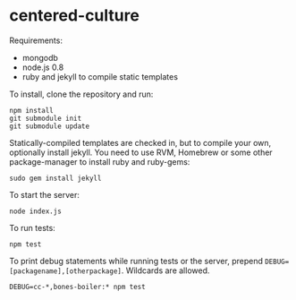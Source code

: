 centered-culture
================

Requirements:

* mongodb
* node.js 0.8
* ruby and jekyll to compile static templates

To install, clone the repository and run:

```
npm install
git submodule init
git submodule update
```

Statically-compiled templates are checked in, but to compile your own, optionally install jekyll.  You need to use RVM, Homebrew or some other package-manager to install ruby and ruby-gems:

```
sudo gem install jekyll
```

To start the server:

```
node index.js
```

To run tests:

```
npm test
```

To print debug statements while running tests or the server, prepend `DEBUG=[packagename],[otherpackage]`. Wildcards are allowed.

```
DEBUG=cc-*,bones-boiler:* npm test
```